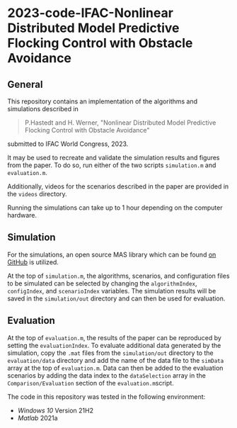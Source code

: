 # 2023-code-IFAC-Nonlinear Distributed Model Predictive Flocking Control with Obstacle Avoidance

## General

This repository contains an implementation of the algorithms and simulations described in 

> P.Hastedt and H. Werner, "Nonlinear Distributed Model Predictive Flocking Control with Obstacle Avoidance"

submitted to IFAC World Congress, 2023.

It may be used to recreate and validate the simulation results and figures from the paper. To do so, run either of the two scripts `simulation.m` and `evaluation.m`.

Additionally, videos for the scenarios described in the paper are provided in the `videos` directory.

Running the simulations can take up to 1 hour depending on the computer hardware.

## Simulation

For the simulations, an open source MAS library which can be found [on GitHub](https://github.com/TUHH-ICS/MAS-Simulation) is utilized.

At the top of `simulation.m`, the algorithms, scenarios, and configuration files to be simulated can be selected by changing the `algorithmIndex`, `configIndex`, and `scenarioIndex` variables. The simulation results will be saved in the `simulation/out` directory and can then be used for evaluation.

## Evaluation

At the top of `evaluation.m`, the results of the paper can be reproduced by setting the `evaluationIndex`.  To evaluate additional data generated by the simulation, copy the `.mat` files from the `simulation/out` directory to the `evaluation/data` directory and add the name of the data file to the `simData` array at the top of `evaluation.m`. Data can then be added to the evaluation scenarios by adding the data index to the `dataSelection` array in the `Comparison/Evaluation` section of the `evaluation.m`script.

The code in this repository was tested in the following environment:

* *Windows 10* Version 21H2
* *Matlab* 2021a
